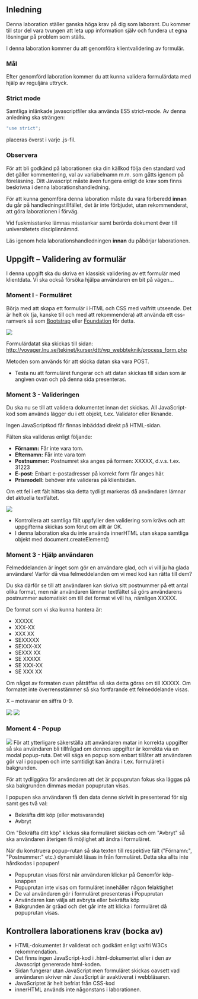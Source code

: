 ## Inledning
Denna laboration ställer ganska höga krav på dig som laborant. Du kommer till stor del vara tvungen att leta upp information själv och fundera ut egna lösningar på problem som ställs.

I denna laboration kommer du att genomföra klientvalidering av formulär.


### Mål
Efter genomförd laboration kommer du att kunna validera formulärdata med hjälp av reguljära uttryck.

### Strict mode
Samtliga inlänkade javascriptfiler ska använda ES5 strict-mode. Av denna anledning ska strängen:

```js
"use strict";
```

placeras överst i varje .js-fil.

### Observera 
För att bli godkänd på laborationen ska din källkod följa den standard vad det gäller kommentering, val av variabelnamn m.m. som gåtts igenom på föreläsning. Ditt Javascript måste även fungera enligt de krav som finns beskrivna i denna laborationshandledning.

För att kunna genomföra denna laboration måste du vara förberedd **innan** du går på handledningstillfället, det är inte förbjudet, utan rekommenderat, att göra laborationen i förväg. 

Vid fuskmisstanke lämnas misstankar samt berörda dokument över till universitetets disciplinnämnd.

Läs igenom hela laborationshandledningen **innan** du påbörjar laborationen.

## Uppgift – Validering av formulär
I denna uppgift ska du skriva en klassisk validering av ett formulär med klientdata. Vi ska också försöka hjälpa användaren en bit på vägen...

### Moment I - Formuläret
Börja med att skapa ett formulär i HTML och CSS med valfritt utseende. Det är helt ok (ja, kanske till och med att rekommendera) att använda ett css-ramverk så som [Bootstrap](http://getbootstrap.com/) eller [Foundation](http://foundation.zurb.com/) för detta.

![][validering_form1]

Formulärdatat ska skickas till sidan: http://voyager.lnu.se/tekinet/kurser/dtt/wp_webbteknik/process_form.php

Metoden som används för att skicka datan ska vara POST.

* Testa nu att formuläret fungerar och att datan skickas till sidan som är angiven ovan och på denna sida presenteras.

### Moment 3 - Valideringen
Du ska nu se till att validera dokumentet innan det skickas. All JavaScript-kod som används lägger du i ett objekt, t.ex. Validator eller liknande. 

Ingen JavaScriptkod får finnas inbäddad direkt på HTML-sidan.

Fälten ska valideras enligt följande:
* **Förnamn:** Får inte vara tom.
* **Efternamn:** Får inte vara tom
* **Postnummer:** Postnumret ska anges på formen: XXXXX, d.v.s. t.ex. 31223
* **E-post:** Enbart e-postadresser på korrekt form får anges här.
* **Prismodell:** behöver inte valideras på klientsidan.

Om ett fel i ett fält hittas ska detta tydligt markeras då användaren lämnar det aktuella textfältet. 

![][validering_form2]

* Kontrollera att samtliga fält uppfyller den validering som krävs och att uppgifterna skickas som förut om allt är OK.
* I denna laboration ska du inte använda innerHTML utan skapa samtliga objekt med document.createElement()

### Moment 3 - Hjälp användaren
Felmeddelanden är inget som gör en användare glad, och vi vill ju ha glada användare! Varför då visa felmeddelanden om vi med kod kan rätta till dem? Du ska därför se till att användaren kan skriva sitt postnummer på ett antal olika format, men när användaren lämnar textfältet så görs användarens postnummer automatiskt om till det format vi vill ha, nämligen XXXXX.De format som vi ska kunna hantera är:* XXXXX* XXX-XX* XXX XX* SEXXXXX* SEXXX-XX* SEXXX XX* SE XXXXX* SE XXX-XX* SE XXX XX Om något av formaten ovan påträffas så ska detta göras  om till XXXXX. Om formatet inte överrensstämmer så ska fortfarande ett felmeddelande visas. X – motsvarar en siffra 0-9.

![][validering_form3-1]
![][validering_form3-2]

### Moment 4 - Popup
![][validering_form4]För att ytterligare säkerställa att användaren matar in korrekta uppgifter så ska användaren bli tillfrågad om dennes uppgifter är korrekta via en modal popup-ruta. Det vill säga en popup som enbart tillåter att användaren gör val i popupen och inte samtidigt kan ändra i t.ex. formuläret i bakgrunden.För att tydliggöra för användaren att det är popuprutan fokus ska läggas på ska bakgrunden dimmas medan popuprutan visas.I popupen ska användaren få den data denne skrivit in presenterad för sig samt ges två val:* Bekräfta ditt köp (eller motsvarande)* AvbrytOm "Bekräfta ditt köp" klickas ska formuläret skickas och om "Avbryt" så ska användaren återigen få möjlighet att ändra i formuläret.När du konstruera popup-rutan så ska texten till respektive fält ("Förnamn:", "Postnummer:" etc.) dynamiskt läsas in från formuläret. Detta ska allts inte hårdkodas i popupen!* Popuprutan visas först när användaren klickar på Genomför köp-knappen* Popuprutan inte visas om formuläret innehåller någon felaktighet* De val användaren gör i formuläret presenteras i Popuprutan* Användaren kan välja att avbryta eller bekräfta köp* Bakgrunden är gråad och det går inte att klicka i formuläret då popuprutan visas.## Kontrollera laborationens krav (bocka av)* HTML-dokumentet är validerat och godkänt enligt valfri W3Cs rekommendation.* Det finns ingen JavaScript-kod i .html-dokumentet eller i den av Javascript genererade html-koden.* Sidan fungerar utan JavaScript men formuläret skickas oavsett vad användaren skriver när JavaScript är avaktiverat i webbläsaren.* JavaScriptet är helt befriat från CSS-kod* innerHTML används inte någonstans i laborationen.
[star_h2]:https://coursepress.lnu.se/program/webbprogrammerare/wp-content/plugins/coursepress/icons/24/star_yellow.png

[star_h3]:https://coursepress.lnu.se/program/webbprogrammerare/wp-content/plugins/coursepress/icons/16/star_yellow.png

[info]:https://coursepress.lnu.se/program/webbprogrammerare/wp-content/plugins/coursepress/icons/16/information.png

[validering_form1]:pics/validering_form1.png
[validering_form2]:pics/validering_form2.png
[validering_form3-1]:pics/validering_form3-1.png
[validering_form3-2]:pics/validering_form3-2.png
[validering_form4]:pics/validering_form4.png
